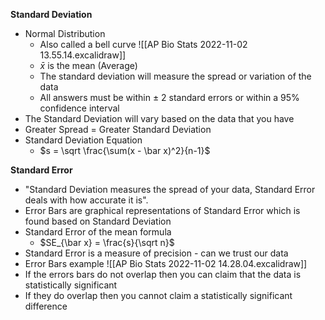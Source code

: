 **Standard Deviation**
- Normal Distribution
	- Also called a bell curve ![[AP Bio Stats 2022-11-02 13.55.14.excalidraw]]
	- $\bar x$ is the mean (Average)
	- The standard deviation will measure the spread or variation of the data
	- All answers must be within $\pm$ 2 standard errors or within a 95% confidence interval
- The Standard Deviation will vary based on the data that you have
- Greater Spread = Greater Standard Deviation
- Standard Deviation Equation
	- $s = \sqrt \frac{\sum(x - \bar x)^2}{n-1}$ 

**Standard Error**
- "Standard Deviation measures the spread of your data, Standard Error deals with how accurate it is". 
- Error Bars are graphical representations of Standard Error which is found based on Standard Deviation
- Standard Error of the mean formula
	- $SE_{\bar x} = \frac{s}{\sqrt n}$ 
- Standard Error is a measure of precision - can we trust our data
- Error Bars example ![[AP Bio Stats 2022-11-02 14.28.04.excalidraw]]
- If the errors bars do not overlap then you can claim that the data is statistically significant
- If they do overlap then you cannot claim a statistically significant difference